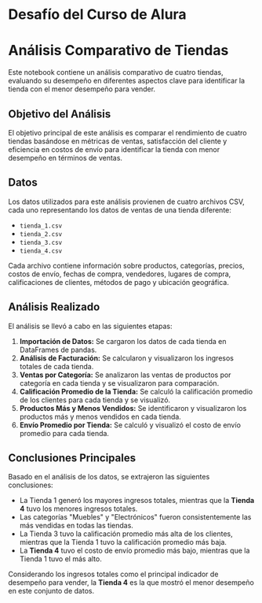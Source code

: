 # Desafío del Curso de Alura

# Análisis Comparativo de Tiendas
Este notebook contiene un análisis comparativo de cuatro tiendas, evaluando su desempeño en diferentes aspectos clave para identificar la tienda con el menor desempeño para vender.

## Objetivo del Análisis

El objetivo principal de este análisis es comparar el rendimiento de cuatro tiendas basándose en métricas de ventas, satisfacción del cliente y eficiencia en costos de envío para identificar la tienda con menor desempeño en términos de ventas.

## Datos

Los datos utilizados para este análisis provienen de cuatro archivos CSV, cada uno representando los datos de ventas de una tienda diferente:

- `tienda_1.csv`
- `tienda_2.csv`
- `tienda_3.csv`
- `tienda_4.csv`

Cada archivo contiene información sobre productos, categorías, precios, costos de envío, fechas de compra, vendedores, lugares de compra, calificaciones de clientes, métodos de pago y ubicación geográfica.

## Análisis Realizado

El análisis se llevó a cabo en las siguientes etapas:

1.  **Importación de Datos:** Se cargaron los datos de cada tienda en DataFrames de pandas.
2.  **Análisis de Facturación:** Se calcularon y visualizaron los ingresos totales de cada tienda.
3.  **Ventas por Categoría:** Se analizaron las ventas de productos por categoría en cada tienda y se visualizaron para comparación.
4.  **Calificación Promedio de la Tienda:** Se calculó la calificación promedio de los clientes para cada tienda y se visualizó.
5.  **Productos Más y Menos Vendidos:** Se identificaron y visualizaron los productos más y menos vendidos en cada tienda.
6.  **Envío Promedio por Tienda:** Se calculó y visualizó el costo de envío promedio para cada tienda.

## Conclusiones Principales

Basado en el análisis de los datos, se extrajeron las siguientes conclusiones:

*   La Tienda 1 generó los mayores ingresos totales, mientras que la **Tienda 4** tuvo los menores ingresos totales.
*   Las categorías "Muebles" y "Electrónicos" fueron consistentemente las más vendidas en todas las tiendas.
*   La Tienda 3 tuvo la calificación promedio más alta de los clientes, mientras que la Tienda 1 tuvo la calificación promedio más baja.
*   La **Tienda 4** tuvo el costo de envío promedio más bajo, mientras que la Tienda 1 tuvo el más alto.

Considerando los ingresos totales como el principal indicador de desempeño para vender, la **Tienda 4** es la que mostró el menor desempeño en este conjunto de datos.
